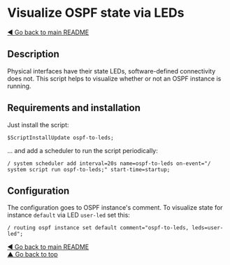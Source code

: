 # Visualize OSPF state via LEDs

[◀ Go back to main README](../)

## Description

Physical interfaces have their state LEDs, software-defined connectivity does not. This script helps to visualize whether or not an OSPF instance is running.

## Requirements and installation

Just install the script:

```text
$ScriptInstallUpdate ospf-to-leds;
```

... and add a scheduler to run the script periodically:

```text
/ system scheduler add interval=20s name=ospf-to-leds on-event="/ system script run ospf-to-leds;" start-time=startup;
```

## Configuration

The configuration goes to OSPF instance's comment. To visualize state for instance `default` via LED `user-led` set this:

```text
/ routing ospf instance set default comment="ospf-to-leds, leds=user-led";
```

[◀ Go back to main README](../)  
[▲ Go back to top](ospf-to-leds.md#top)

